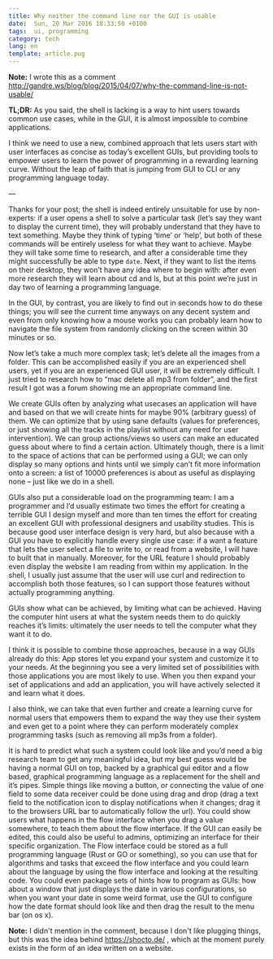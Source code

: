 ```yaml
---
title: Why neither the command line nor the GUI is usable
date:  Sun, 20 Mar 2016 18:33:50 +0100
tags:  ui, programming
category: tech
lang: en
template: article.pug
---
```


**Note:** I wrote this as a comment http://gandre.ws/blog/blog/2015/04/07/why-the-command-line-is-not-usable/

**TL;DR:**
As you said, the shell is lacking is a way to hint users towards common use cases,
while in the GUI, it is almost impossible to combine applications.

I think we need to use a new, combined approach that lets users start with user interfaces as concise as today’s excellent GUIs, but providing tools to empower users to learn the power of programming in a rewarding learning curve. Without the leap of faith that is jumping from GUI to CLI or any programming language today.

—

Thanks for your post; the shell is indeed entirely unsuitable for use by non-experts:
if a user opens a shell to solve a particular task (let’s say they want to display the current time), they will probably understand that they have to text something. Maybe they think of typing ‘time’ or ‘help’, but both of these commands will be entirely useless for what they want to achieve. Maybe they will take some time to research, and after a considerable time they might successfully be able to type `date`.
Next, if they want to list the items on their desktop, they won’t have any idea where to begin with: after even more research they will learn about cd and ls, but at this point we’re just in day two of learning a programming language.

In the GUI, by contrast, you are likely to find out in seconds how to do these things; you will see the current time anyways on any decent system and even from only knowing how a mouse works you can probably learn how to navigate the file system from randomly clicking on the screen within 30 minutes or so.

Now let’s take a much more complex task; let’s delete all the images from a folder. This can be accomplished easily if you are an experienced shell users, yet if you are an experienced GUI user, it will be extremely difficult. I just tried to research how to “mac delete all mp3 from folder”, and the first result I got was a forum showing me an appropriate command line.

We create GUIs often by analyzing what usecases an application will have and based on that we will create hints for maybe 90% (arbitrary guess) of them. We can optimize that by using sane defaults (values for preferences, or just showing all the tracks in the playlist without any need for user intervention). We can group actions/views so users can make an educated guess about where to find a certain action.
Ultimately though, there is a limit to the space of actions that can be performed using a GUI; we can only display so many options and hints until we simply can’t fit more information onto a screen: a list of 10000 preferences is about as useful as displaying none – just like we do in a shell.

GUIs also put a considerable load on the programming team: I am a programmer and I’d usually estimate two times the effort for creating a terrible GUI I design myself and more than ten times the effort for creating an excellent GUI with professional designers and usability studies.
This is because good user interface design is very hard, but also because with a GUI you have to explicitly handle every single use case: if a want a feature that lets the user select a file to write to, or read from a website, I will have to built that in manually. Moreover, for the URL feature I should probably even display the website I am reading from within my application.
In the shell, I usually just assume that the user will use curl and redirection to accomplish both those features, so I can support those features without actually programming anything.

GUIs show what can be achieved, by limiting what can be achieved. Having the computer hint users at what the system needs them to do quickly reaches it’s limits: ultimately the user needs to tell the computer what they want it to do.

I think it is possible to combine those approaches, because in a way GUIs already do this: App stores let you expand your system and customize it to your needs. At the beginning you see a very limited set of possibilities with those applications you are most likely to use.
When you then expand your set of applications and add an application, you will have actively selected it and learn what it does.

I also think, we can take that even further and create a learning curve for normal users that empowers them to expand the way they use their system and even get to a point where they can perform moderately complex programming tasks (such as removing all mp3s from a folder).

It is hard to predict what such a system could look like and you’d need a big research team to get any meaningful idea, but my best guess would be having a normal GUI on top, backed by a graphical gui editor and a flow based, graphical programming language as a replacement for the shell and it’s pipes.
Simple things like moving a button, or connecting the value of one field to some data receiver could be done using drag and drop (drag a text field to the notification icon to display notifications when it changes; drag it to the browsers URL bar to automatically follow the url). You could show users what happens in the flow interface when you drag a value somewhere, to teach them about the flow interface.
If the GUI can easily be edited, this could also be useful to admins, optimizing an interface for their specific organization.
The Flow interface could be stored as a full programming language (Rust or GO or something), so you can use that for algorithms and tasks that exceed the flow interface and you could learn about the language by using the flow interface and looking at the resulting code.
You could even package sets of hints how to program as GUIs: how about a window that just displays the date in various configurations, so when you want your date in some weird format, use the GUI to configure how the date format should look like and then drag the result to the menu bar (on os x).

**Note:** I didn't mention in the comment, because I don't like plugging things, but this was the idea behind https://shocto.de/ , which at the moment purely exists in the form of an idea written on a website.
